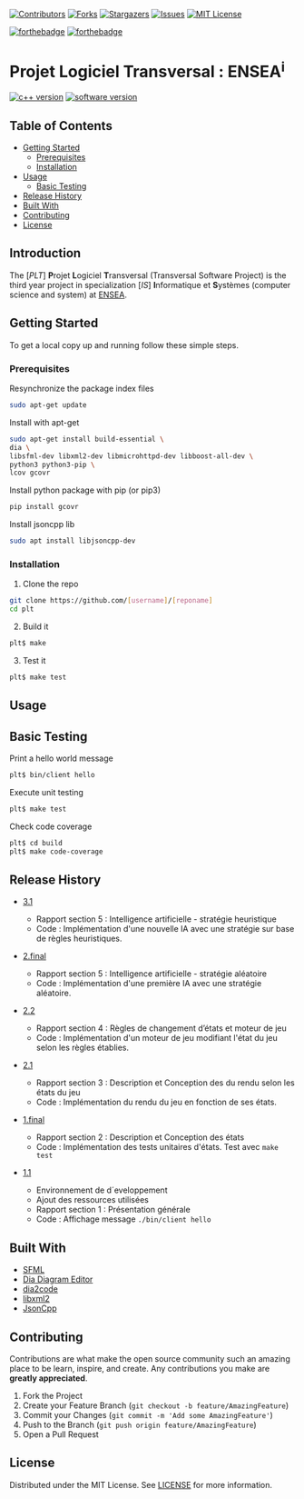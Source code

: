 <!--
*** https://www.markdownguide.org/basic-syntax/#reference-style-links
-->
[![Contributors][contributors-shield]][contributors-url]
[![Forks][forks-shield]][forks-url]
[![Stargazers][stars-shield]][stars-url]
[![Issues][issues-shield]][issues-url]
[![MIT License][license-shield]][license-url]

[![forthebadge](https://forthebadge.com/images/badges/made-with-c-plus-plus.svg)](https://forthebadge.com)
[![forthebadge](https://forthebadge.com/images/badges/built-with-love.svg)](https://forthebadge.com)

# Projet Logiciel Transversal : ENSEA<sup>i</sup>

  [![c++ version][cpp-ver-shield]][cpp-ver]
  [![software version][version-shield]][last_version]

  </div>
</p>

<!-- TABLE OF CONTENTS -->
## Table of Contents

* [Getting Started](#getting-started)
  * [Prerequisites](#prerequisites)
  * [Installation](#installation)
* [Usage](#usage)
  * [Basic Testing](#basic-testing)
* [Release History](#release-history)
* [Built With](#built-with)
* [Contributing](#contributing)
* [License](#license)


<!-- Release 1.Final -->








<!-- Introduction -->
## Introduction

The [*PLT*] **P**rojet **L**ogiciel **T**ransversal (Transversal Software Project) is the third year project in specialization [*IS*] **I**nformatique et **S**ystèmes (computer science and system) at [ENSEA](https://www.ensea.fr/fr). 


<!-- GETTING STARTED -->
## Getting Started

To get a local copy up and running follow these simple steps.

### Prerequisites

Resynchronize the package index files 
```sh
sudo apt-get update
```

Install with apt-get
```sh
sudo apt-get install build-essential \
dia \
libsfml-dev libxml2-dev libmicrohttpd-dev libboost-all-dev \
python3 python3-pip \
lcov gcovr
```

Install python package with pip (or pip3)
```sh
pip install gcovr
```

Install jsoncpp lib
```sh
sudo apt install libjsoncpp-dev
```
### Installation

1. Clone the repo
```sh
git clone https://github.com/[username]/[reponame]
cd plt
```

2. Build it
```sh
plt$ make
```

3. Test it
```sh
plt$ make test
``` 

<!-- USAGE -->
## Usage

## Basic Testing

Print a hello world message
```sh
plt$ bin/client hello
```

Execute unit testing
```sh
plt$ make test
```

Check code coverage
```sh
plt$ cd build
plt$ make code-coverage
```

<!-- RELEASE HISTORY-->
## Release History

* <a href="https://github.com/Mamdad0u/plt/releases/tag/3.1">3.1</a>
    * Rapport section 5 : Intelligence artificielle - stratégie heuristique
    * Code : Implémentation d'une nouvelle IA avec une stratégie sur base de règles heuristiques. 


* <a href="https://github.com/Mamdad0u/plt/releases/tag/2.final">2.final</a>
    * Rapport section 5 : Intelligence artificielle - stratégie aléatoire
    * Code : Implémentation d'une première IA avec une stratégie aléatoire. 
  
  
* <a href="https://github.com/Mamdad0u/plt/releases/tag/2.2">2.2</a>
    * Rapport section 4 : Règles de changement d’états et moteur de jeu
    * Code : Implémentation d'un moteur de jeu modifiant l'état du jeu selon les règles établies.


* <a href="https://github.com/Mamdad0u/plt/releases/tag/2.1">2.1</a>
    * Rapport section 3 : Description et Conception des du rendu selon les états du jeu
    * Code : Implémentation du rendu du jeu en fonction de ses états.


* <a href="https://github.com/Mamdad0u/plt/releases/tag/1.final">1.final</a>
    * Rapport section 2 : Description et Conception des états
    * Code : Implémentation des tests unitaires d'états. Test avec `make test`

* <a href="https://github.com/Mamdad0u/plt/releases/tag/1.1">1.1</a>
    * Environnement de d´eveloppement
    * Ajout des ressources utilisées
    * Rapport section 1 : Présentation générale
    * Code : Affichage message `./bin/client hello`

## Built With

* [SFML](https://github.com/SFML/SFML)
* [Dia Diagram Editor](http://dia-installer.de/index.html.en)
* [dia2code](http://dia2code.sourceforge.net/)
* [libxml2](http://www.xmlsoft.org/)
* [JsonCpp](https://github.com/open-source-parsers/jsoncpp)

<!-- CONTRIBUTING -->
## Contributing

Contributions are what make the open source community such an amazing place to be learn, 
inspire, and create. Any contributions you make are **greatly appreciated**.

1. Fork the Project
2. Create your Feature Branch (`git checkout -b feature/AmazingFeature`)
3. Commit your Changes (`git commit -m 'Add some AmazingFeature'`)
4. Push to the Branch (`git push origin feature/AmazingFeature`)
5. Open a Pull Request

<!-- LICENSE -->
## License

Distributed under the MIT License. See [LICENSE][license-url] for more information.

<!-- MARKDOWN LINKS & IMAGES -->

[contributors-shield]: https://img.shields.io/github/contributors/Mamdad0u/plt.svg?style=flat-square
[contributors-url]: https://github.com/Mamdad0u/plt/graphs/contributors

[forks-shield]: https://img.shields.io/github/forks/Mamdad0u/plt.svg?style=flat-square
[forks-url]: https://github.com/Mamdad0u/plt/network/members

[stars-shield]: https://img.shields.io/github/stars/Mamdad0u/plt.svg?style=flat-square
[stars-url]: https://github.com/Mamdad0u/plt/stargazers

[issues-shield]: https://img.shields.io/github/issues/Mamdad0u/plt.svg?style=flat-square
[issues-url]: https://github.com/Mamdad0u/plt/issues

[license-shield]: https://img.shields.io/github/license/Mamdad0u/plt?style=flat-square
[license-url]: https://github.com/Mamdad0u/plt/blob/master/LICENSE

[cpp-ver-shield]: https://img.shields.io/badge/C%2B%2B-11-blue.svg
[cpp-ver]: https://en.wikipedia.org/wiki/C%2B%2B11

[version-shield]: https://img.shields.io/github/v/release/Mamdad0u/plt?style=flat-square
[last_version]: https://github.com/Mamdad0u/plt/releases/tag/3.1
